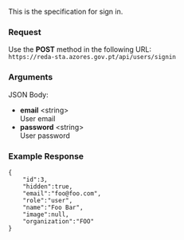 This is the specification for sign in.

### Request

Use the **POST** method in the following URL:  
`https://reda-sta.azores.gov.pt/api/users/signin`

### Arguments

JSON Body:

* **email** &lt;string&gt;   
   User email
* **password** &lt;string&gt;   
   User password

### Example Response

```
{
	"id":3,
	"hidden":true,
	"email":"foo@foo.com",
	"role":"user",
	"name":"Foo Bar",
	"image":null,
	"organization":"FOO"
}
```